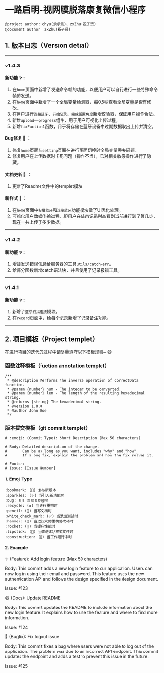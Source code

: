 # 一路启明-视网膜脱落康复微信小程序
```
@project author: chyu(余承昊)、zxZhu(祝子贤)
@document author: zxZhu(祝子贤)
```
## 1. 版本日志（Version detial）
---
### v1.4.3
#### 新功能 :sparkles: :
1. 在`home`页面中新增了发送命令帧的功能，以便用户可以自行进行一些特殊命令帧的发送。
2. 在`home`页面中新增了一个全局变量检测器，每0.5秒查看全局变量是否有修改。
3. 在用户进行`连接蓝牙`、`开始记录`、`完成设置角度`新增校验器，保证用户操作合法。
4. 新增`upload——progress`组件，用于用户可视化上传过程。
5. 新增`fixFuction1`函数，用于将存储在蓝牙设备中过期数据取出上传并清空。

#### Bug修复 :bug: ：
1. 修复`home`页面与`setting`页面在进行页面切换时全局变量丢失问题。
2. 修复用户在上传数据时卡死问题（操作不当），已对相关敏感操作进行了隐藏。

#### 文档更新 :pencil: ：
1. 更新了Readme文件中的templet模块

#### 新样式 :lipstick: ： 
1. 在`home`页面中`扫描蓝牙`和`连接蓝牙`功能模块做了UI优化处理。
2. 可视化用户数据传输过程，即用户在结束记录时查看到当前进行到了第几步，现在一共上传了多少数据。
---
### v1.4.2
#### 新功能 :sparkles: :
1. 增加发送错误信息给服务器的工具`utils/catch-err`。
2. 给部分函数新增catch语法块，并且使用了记录报错工具。
---

### v1.4.1
#### 新功能 :sparkles: :
1. 新增了`蓝牙扫描连接`模块。
2. 在`record`页面中，给每个记录新增了记录备注功能。
---

## 2. 项目模板（Project templet）
在进行项目的迭代的过程中请尽量遵守以下模板规则~ :smile:
### 函数注释模板（fuction annotation templet）
```
/**
 * @description Performs the inverse operation of correctData function.
 * @param {number} num - The integer to be converted.
 * @param {number} len - The length of the resulting hexadecimal string.
 * @returns {string} The hexadecimal string.
 * @version 1.0.0
 * @author John Doe
 */
 ```

### 版本提交模板（git commit templet）
```
# :emoji: (Commit Type): Short Description (Max 50 characters)

# Body: Detailed description of the change. 
#       Can be as long as you want, includes "why" and "how"
#       If a bug fix, explain the problem and how the fix solves it.

# Footer: 
# Issue: [Issue Number]
```
#### 1. Emoji Type
```
:bookmark: (🔖) 发布新版本 
:sparkles: (✨) 当引入新功能时
:bug: (🐛) 当修复bug时
:recycle: (♻️) 当进行重构时
:pencil: (📝) 当写文档时
:white_check_mark: (✅) 当添加测试时
:hammer: (🔨) 当进行大的重构或改动时
:rocket: (🚀) 当提升性能时
:lipstick: (💄) 当改进UI/样式文件时
:construction: (🚧) 当工作进行中时
```

#### 2. Example
:sparkles: (Feature): Add login feature (Max 50 characters)

Body: This commit adds a new login feature to our application. 
      Users can now log in using their email and password. 
      This feature uses the new authentication API and follows 
      the design specified in the design document.

Issue: #123

:smile: (Docs): Update README

Body: This commit updates the README to include information about 
      the new login feature. It explains how to use the feature and 
      where to find more information.

Issue: #124

:bug: (Bugfix): Fix logout issue

Body: This commit fixes a bug where users were not able to log out 
      of the application. The problem was due to an incorrect API 
      endpoint. This commit updates the endpoint and adds a test to 
      prevent this issue in the future.

Issue: #125